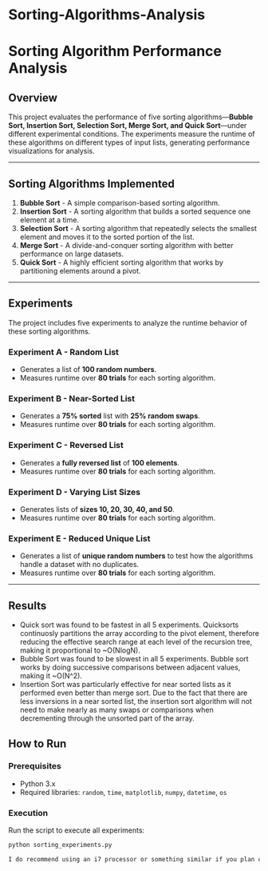 # Sorting-Algorithms-Analysis
# Sorting Algorithm Performance Analysis

## Overview

This project evaluates the performance of five sorting algorithms—**Bubble Sort, Insertion Sort, Selection Sort, Merge Sort, and Quick Sort**—under different experimental conditions. The experiments measure the runtime of these algorithms on different types of input lists, generating performance visualizations for analysis.

---

## Sorting Algorithms Implemented

1. **Bubble Sort** - A simple comparison-based sorting algorithm.
2. **Insertion Sort** - A sorting algorithm that builds a sorted sequence one element at a time.
3. **Selection Sort** - A sorting algorithm that repeatedly selects the smallest element and moves it to the sorted portion of the list.
4. **Merge Sort** - A divide-and-conquer sorting algorithm with better performance on large datasets.
5. **Quick Sort** - A highly efficient sorting algorithm that works by partitioning elements around a pivot.

---

## Experiments

The project includes five experiments to analyze the runtime behavior of these sorting algorithms.

### **Experiment A** - Random List  
- Generates a list of **100 random numbers**.
- Measures runtime over **80 trials** for each sorting algorithm.

### **Experiment B** - Near-Sorted List  
- Generates a **75% sorted** list with **25% random swaps**.
- Measures runtime over **80 trials** for each sorting algorithm.

### **Experiment C** - Reversed List  
- Generates a **fully reversed list** of **100 elements**.
- Measures runtime over **80 trials** for each sorting algorithm.

### **Experiment D** - Varying List Sizes  
- Generates lists of **sizes 10, 20, 30, 40, and 50**.
- Measures runtime over **80 trials** for each sorting algorithm.

### **Experiment E** - Reduced Unique List  
- Generates a list of **unique random numbers** to test how the algorithms handle a dataset with no duplicates.
- Measures runtime over **80 trials** for each sorting algorithm.

---
## Results
- Quick sort was found to be fastest in all 5 experiments. Quicksorts continuosly partitions the array according to the pivot element, therefore reducing the effective search range at each level of the recursion tree, making it proportional to ~O(NlogN).
- Bubble Sort was found to be slowest in all 5 experiments. Bubble sort works by doing successive comparisons between adjacent values, making it ~O(N^2).
- Insertion Sort was particularly effective for near sorted lists as it performed even better than merge sort. Due to the fact that there are less inversions in a near sorted list, the insertion sort algorithm will not need to make nearly as many swaps or comparisons when decrementing through the unsorted part of the array.
## How to Run

### **Prerequisites**
- Python 3.x
- Required libraries: `random`, `time`, `matplotlib`, `numpy`, `datetime`, `os`

### **Execution**
Run the script to execute all experiments:

```bash
python sorting_experiments.py

I do recommend using an i7 processor or something similar if you plan on running the algorithm with larger inputs to give more accurate results.
